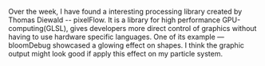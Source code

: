 Over the week, I have found a interesting processing library created by Thomas Diewald -- pixelFlow. It is a library for high performance GPU-computing(GLSL), gives developers more direct control of graphics without having to use hardware specific languages. One of its example —bloomDebug showcased a glowing effect on shapes. I think the graphic output might look good if apply this effect on my particle system. 
